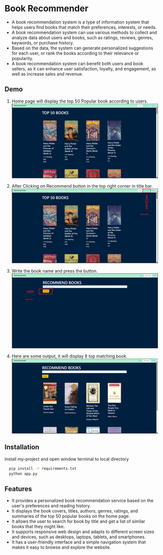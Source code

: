 
# Book Recommender

- A book recommendation system is a type of information system that helps users find books that match their preferences, interests, or needs.
- A book recommendation system can use various methods to collect and analyze data about users and books, such as ratings, reviews, genres, keywords, or purchase history.
- Based on the data, the system can generate personalized suggestions for each user, or rank the books according to their relevance or popularity. 
- A book recommendation system can benefit both users and book sellers, as it can enhance user satisfaction, loyalty, and engagement, as well as increase sales and revenue.


## Demo

1. Home page will display the top 50 Popular book according to users.
![Home Page](https://github.com/rawatshubham09/BookRecommendationSystem/blob/main/files/first.png)

2. After Clicking on Recommend button in the top right corner in title bar.
![Recommend](https://github.com/rawatshubham09/BookRecommendationSystem/blob/main/files/second.png)

3. Write the book name and press the button.
![Search box](https://github.com/rawatshubham09/BookRecommendationSystem/blob/main/files/Third.png)

4. Here are some output, it will display 8 top matching book.
![Books Page](https://github.com/rawatshubham09/BookRecommendationSystem/blob/main/files/Fourth.png)


## Installation

Install my-project and open window terminal to local directory

```bash
  pip install -r requirements.txt
  python app.py

```
    
## Features

- It provides a personalized book recommendation service based on the user's preferences and reading history.
- It displays the book covers, titles, authors, genres, ratings, and summaries of the top 50 popular books on the home page.
- It allows the user to search for book by title and get a list of similar books that they might like.
- It supports responsive web design and adapts to different screen sizes and devices, such as desktops, laptops, tablets, and smartphones.
- It has a user-friendly interface and a simple navigation system that makes it easy to browse and explore the website.
